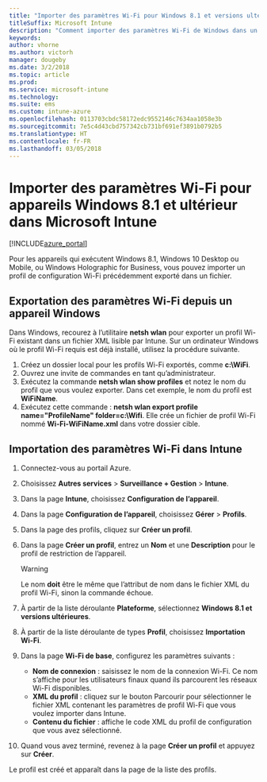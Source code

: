 ```yaml
---
title: "Importer des paramètres Wi-Fi pour Windows 8.1 et versions ultérieures"
titleSuffix: Microsoft Intune
description: "Comment importer des paramètres Wi-Fi de Windows dans un profil Wi-Fi Intune."
keywords: 
author: vhorne
ms.author: victorh
manager: dougeby
ms.date: 3/2/2018
ms.topic: article
ms.prod: 
ms.service: microsoft-intune
ms.technology: 
ms.suite: ems
ms.custom: intune-azure
ms.openlocfilehash: 0113703cbdc58172edc9552146c7634aa1058e3b
ms.sourcegitcommit: 7e5c4d43cbd757342cb731bf691ef3891b0792b5
ms.translationtype: HT
ms.contentlocale: fr-FR
ms.lasthandoff: 03/05/2018
---
```

# <a name="import-wi-fi-settings-for-windows-81-and-later-devices-in-microsoft-intune"></a>Importer des paramètres Wi-Fi pour appareils Windows 8.1 et ultérieur dans Microsoft Intune

[!INCLUDE[azure_portal](./includes/azure_portal.md)]

Pour les appareils qui exécutent Windows 8.1, Windows 10 Desktop ou Mobile, ou Windows Holographic for Business, vous pouvez importer un profil de configuration Wi-Fi précédemment exporté dans un fichier.

## <a name="export-wi-fi-settings-from-a-windows-device"></a>Exportation des paramètres Wi-Fi depuis un appareil Windows

Dans Windows, recourez à l’utilitaire **netsh wlan** pour exporter un profil Wi-Fi existant dans un fichier XML lisible par Intune. Sur un ordinateur Windows où le profil Wi-Fi requis est déjà installé, utilisez la procédure suivante.
1. Créez un dossier local pour les profils Wi-Fi exportés, comme **c:\WiFi**.
1. Ouvrez une invite de commandes en tant qu’administrateur.
1. Exécutez la commande **netsh wlan show profiles** et notez le nom du profil que vous voulez exporter. Dans cet exemple, le nom du profil est **WiFiName**.
1. Exécutez cette commande : **netsh wlan export profile name="ProfileName" folder=c:\Wifi**. Elle crée un fichier de profil Wi-Fi nommé **Wi-Fi-WiFiName.xml** dans votre dossier cible.

## <a name="import-the-wi-fi-settings-into-intune"></a>Importation des paramètres Wi-Fi dans Intune

1. Connectez-vous au portail Azure.
2. Choisissez **Autres services** > **Surveillance + Gestion** > **Intune**.
3. Dans la page **Intune**, choisissez **Configuration de l’appareil**.
2. Dans la page **Configuration de l’appareil**, choisissez **Gérer** > **Profils**.
3. Dans la page des profils, cliquez sur **Créer un profil**.
4. Dans la page **Créer un profil**, entrez un **Nom** et une **Description** pour le profil de restriction de l’appareil.

   > [!WARNING]
   > Le nom **doit** être le même que l’attribut de nom dans le fichier XML du profil Wi-Fi, sinon la commande échoue.

5. À partir de la liste déroulante **Plateforme**, sélectionnez **Windows 8.1 et versions ultérieures**.
6. À partir de la liste déroulante de types **Profil**, choisissez **Importation Wi-Fi**.
7. Dans la page **Wi-Fi de base**, configurez les paramètres suivants :
    - **Nom de connexion** : saisissez le nom de la connexion Wi-Fi. Ce nom s’affiche pour les utilisateurs finaux quand ils parcourent les réseaux Wi-Fi disponibles.
    - **XML du profil** : cliquez sur le bouton Parcourir pour sélectionner le fichier XML contenant les paramètres de profil Wi-Fi que vous voulez importer dans Intune.
    - **Contenu du fichier** : affiche le code XML du profil de configuration que vous avez sélectionné.
8. Quand vous avez terminé, revenez à la page **Créer un profil** et appuyez sur **Créer**.

Le profil est créé et apparaît dans la page de la liste des profils.
